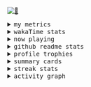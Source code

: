 [![🐙](https://hits.seeyoufarm.com/api/count/incr/badge.svg?url=https%3A%2F%2Fgithub.com%2Fktnkk%2Fhit-counter&count_bg=%23070707&title_bg=%23070707&icon=&icon_color=%23E7E7E7&title=visitors&edge_flat=true)](https://hits.seeyoufarm.com)

<details>
  <summary> <samp>my metrics</samp></summary>
  
  <br>
  
 ![🐳](https://github.com/kkhys/kkhys/blob/main/github-metrics.svg)
  
  ***
</details>

<details>
  <summary> <samp>wakaTime stats</samp></summary>
  
  <br>
  
<!--START_SECTION:waka-->
![Code Time](http://img.shields.io/badge/Code%20Time-3%2C251%20hrs-blue)

**🐱 My GitHub Data** 

> 📦 5.0 MB Used in GitHub's Storage 
 > 
> 💼 Opted to Hire
 > 
> 📜 9 Public Repositories 
 > 
> 🔑 23 Private Repositories 
 > 
**I'm an Early 🐤** 

```text
🌞 Morning                6581 commits        ████████░░░░░░░░░░░░░░░░░   30.54 % 
🌆 Daytime                5226 commits        ██████░░░░░░░░░░░░░░░░░░░   24.25 % 
🌃 Evening                7949 commits        █████████░░░░░░░░░░░░░░░░   36.88 % 
🌙 Night                  1796 commits        ██░░░░░░░░░░░░░░░░░░░░░░░   08.33 % 
```
📅 **I'm Most Productive on Sunday** 

```text
Monday                   3110 commits        ████░░░░░░░░░░░░░░░░░░░░░   14.43 % 
Tuesday                  3254 commits        ████░░░░░░░░░░░░░░░░░░░░░   15.10 % 
Wednesday                2947 commits        ███░░░░░░░░░░░░░░░░░░░░░░   13.67 % 
Thursday                 2861 commits        ███░░░░░░░░░░░░░░░░░░░░░░   13.27 % 
Friday                   3069 commits        ████░░░░░░░░░░░░░░░░░░░░░   14.24 % 
Saturday                 2928 commits        ███░░░░░░░░░░░░░░░░░░░░░░   13.59 % 
Sunday                   3383 commits        ████░░░░░░░░░░░░░░░░░░░░░   15.70 % 
```


📊 **This Week I Spent My Time On** 

```text
🕑︎ Time Zone: Asia/Tokyo

💬 Programming Languages: 
Other                    41 hrs 4 mins       ████████████████░░░░░░░░░   65.76 % 
Java                     10 hrs 19 mins      ████░░░░░░░░░░░░░░░░░░░░░   16.54 % 
TypeScript               4 hrs 45 mins       ██░░░░░░░░░░░░░░░░░░░░░░░   07.62 % 
SQL                      1 hr 33 mins        █░░░░░░░░░░░░░░░░░░░░░░░░   02.50 % 
MDX                      1 hr 28 mins        █░░░░░░░░░░░░░░░░░░░░░░░░   02.35 % 

🔥 Editors: 
Chrome                   41 hrs 30 mins      █████████████████░░░░░░░░   66.45 % 
Intellijidea             15 hrs 28 mins      ██████░░░░░░░░░░░░░░░░░░░   24.78 % 
WebStorm                 5 hrs 9 mins        ██░░░░░░░░░░░░░░░░░░░░░░░   08.26 % 
DataGrip                 19 mins             ░░░░░░░░░░░░░░░░░░░░░░░░░   00.52 % 

💻 Operating System: 
Mac                      62 hrs 28 mins      █████████████████████████   100.00 % 
```


 Last Updated on 2024/04/17 18:38:32 UTC
<!--END_SECTION:waka-->
  
  ***
</details>


<details>
  <summary> <samp>now playing</samp></summary>
  
  <br>
 
 [![🐟](https://spotify-github-profile.vercel.app/api/view?uid=31ryofms4dnv7mrohhepo4c4zgqu&cover_image=true&theme=default&show_offline=false&background_color=121212&bar_color=53b14f&bar_color_cover=false)](https://open.spotify.com/user/31ryofms4dnv7mrohhepo4c4zgqu)
  
  ***
</details>

<details>
  <summary> <samp>github readme stats</samp></summary>
  
  <br>
  
 <p align="left"> 
  <img alt="🐠" src="https://github-readme-stats.vercel.app/api?username=kkhys&count_private=true&show_icons=true&theme=dark&include_all_commits=true" />
  <img alt="🐟" src="https://github-readme-stats.vercel.app/api/top-langs/?username=kkhys&layout=compact&theme=dark&langs_count=10&hide=HTML,CSS,SCSS" />
</p>
  
  ***
</details>

<details>
  <summary> <samp>profile trophies</samp></summary>
  
  <br>
  
  [![🐬](https://github-profile-trophy.vercel.app/?username=kkhys&rank=SECRET,SSS,SS,S,AAA,AA,A&theme=darkhub&row=1&margin-w=10&no-bg=true)](https://github.com/ryo-ma/github-profile-trophy)
  
  ***
</details>

<details>
  <summary> <samp>summary cards</samp></summary>
  
  <br>
  
  ![🐋](https://github-profile-summary-cards.vercel.app/api/cards/profile-details?username=kkhys&theme=github_dark)
  ![🦑](https://github-profile-summary-cards.vercel.app/api/cards/repos-per-language?username=kkhys&theme=github_dark)
  ![🦭](https://github-profile-summary-cards.vercel.app/api/cards/most-commit-language?username=kkhys&theme=github_dark)
  ![🦀](https://github-profile-summary-cards.vercel.app/api/cards/stats?username=kkhys&theme=github_dark)
  ![🦈](https://github-profile-summary-cards.vercel.app/api/cards/productive-time?username=kkhys&theme=github_dark)
  
  ***
</details>

<details>
  <summary> <samp>streak stats</samp></summary>
  
  <br>
  
  [![🐠](http://github-readme-streak-stats.herokuapp.com?user=kkhys&theme=dark)](https://git.io/streak-stats)
  
  ***
</details>

<details>
  <summary> <samp>activity graph</samp></summary>
  
  <br>
  
  [![🐡](https://github-readme-activity-graph.vercel.app/graph?username=kkhys&theme=xcode)](https://github.com/ashutosh00710/github-readme-activity-graph)
  
  ***
</details>
